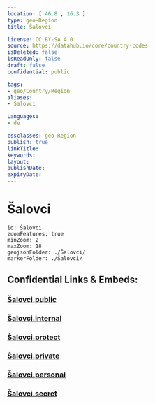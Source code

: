 ```yaml
---
location: [ 46.8 , 16.3 ] 
type: geo-Region
title: Šalovci

license: CC BY-SA 4.0
source: https://datahub.io/core/country-codes
isDeleted: false
isReadOnly: false
draft: false
confidential: public

tags:
- geo/Country/Region
aliases:
- Šalovci

Languages:
- de

cssclasses: geo-Region
publish: true
linkTitle: 
keywords: 
layout: 
publishDate: 
expiryDate: 
---
```


# Šalovci

```leaflet
id: Šalovci
zoomFeatures: true 
minZoom: 2 
maxZoom: 18
geojsonFolder: ./Šalovci/
markerFolder: ./Šalovci/
```


## Confidential Links & Embeds: 

### [Šalovci.public](/_public/\Earth\Continent\Europe\Europe~Central\Slovenia\Regions~Slovenia\Pomurska\counties~PomurskaŠalovci.public.md) 

### [Šalovci.internal](/_internal/\Earth\Continent\Europe\Europe~Central\Slovenia\Regions~Slovenia\Pomurska\counties~PomurskaŠalovci.internal.md) 

### [Šalovci.protect](/_protect/\Earth\Continent\Europe\Europe~Central\Slovenia\Regions~Slovenia\Pomurska\counties~PomurskaŠalovci.protect.md) 

### [Šalovci.private](/_private/\Earth\Continent\Europe\Europe~Central\Slovenia\Regions~Slovenia\Pomurska\counties~PomurskaŠalovci.private.md) 

### [Šalovci.personal](/_personal/\Earth\Continent\Europe\Europe~Central\Slovenia\Regions~Slovenia\Pomurska\counties~PomurskaŠalovci.personal.md) 

### [Šalovci.secret](/_secret/\Earth\Continent\Europe\Europe~Central\Slovenia\Regions~Slovenia\Pomurska\counties~PomurskaŠalovci.secret.md)

